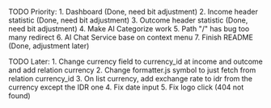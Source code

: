 TODO Priority:
    1. Dashboard (Done, need bit adjustment)
    2. Income header statistic (Done, need bit adjustment)
    3. Outcome header statistic (Done, need bit adjustment)
    4. Make AI Categorize work
    5. Path "/" has bug too many redirect
    6. AI Chat Service base on context menu
    7. Finish README (Done, adjustment later)
    
    
TODO Later:
    1. Change currency field to currency_id at income and outcome and add relation currency
    2. Change formatter.js symbol to just fetch from relation currency_id
    3. On list currency, add exchange rate to idr from the currency except the IDR one
    4. Fix date input
    5. Fix logo click (404 not found)
